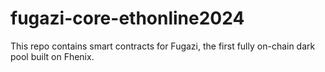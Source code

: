 # fugazi-core-ethonline2024

This repo contains smart contracts for Fugazi, the first fully on-chain dark pool built on Fhenix.
